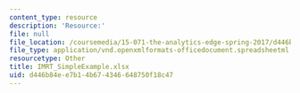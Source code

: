 ```yaml
---
content_type: resource
description: 'Resource:'
file: null
file_location: /coursemedia/15-071-the-analytics-edge-spring-2017/d446b84ee7b14b674346648750f18c47_IMRT_SimpleExample.xlsx
file_type: application/vnd.openxmlformats-officedocument.spreadsheetml.sheet
resourcetype: Other
title: IMRT_SimpleExample.xlsx
uid: d446b84e-e7b1-4b67-4346-648750f18c47
---
```

